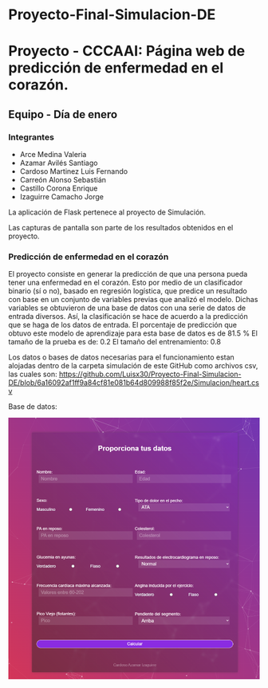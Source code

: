 # Proyecto-Final-Simulacion-DE
# Proyecto - CCCAAI: Página web de predicción de enfermedad en el corazón.

## Equipo - Día de enero

### Integrantes
* Arce Medina Valeria
* Azamar Avilés Santiago
* Cardoso Martinez Luis Fernando
* Carreón Alonso Sebastián
* Castillo Corona Enrique
* Izaguirre Camacho Jorge

La aplicación de Flask pertenece al proyecto de Simulación.

Las capturas de pantalla son parte de los resultados obtenidos en el proyecto.

### Predicción de enfermedad en el corazón
El proyecto consiste en generar la predicción de que una persona pueda tener una enfermedad en el corazón. Esto por medio de un clasificador binario (sí o no), basado en regresión logística, que predice un resultado con base en un conjunto de variables previas que analizó el modelo. Dichas variables se obtuvieron de una base de datos con una serie de datos de entrada diversos. Así, la clasificación se hace de acuerdo a la predicción que se haga de los datos de entrada.
El porcentaje de predicción que obtuvo este modelo de aprendizaje para esta base de datos es de 81.5 %
El tamaño de la prueba es de: 0.2
El tamaño del entrenamiento: 0.8

Los datos o bases de datos necesarias para el funcionamiento estan alojadas dentro de la carpeta simulación de este GitHub como archivos csv, las cuales son: https://github.com/Luisx30/Proyecto-Final-Simulacion-DE/blob/6a16092af1ff9a84cf81e081b64d809988f85f2e/Simulacion/heart.csv

Base de datos: 

![Pagina Web_Ejecutado](https://github.com/Luisx30/Proyecto-Final-Simulacion-DE/blob/7c9da13c8e45f568b8927c381dc4c060496239a1/Sim.png)

